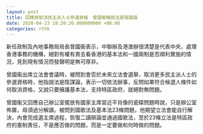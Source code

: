 ```yaml
---
layout: post
title: 回應將取消民主派人士參選資格　曾國衞稱說法是陰謀論
date: 2020-04-23 18:28:20.000000000 +08:00
categories: rthk
---
```


新任政制及內地事務局局長曾國衞表示，中聯辦及港澳辦很清楚是代表中央，處理香港事務的機構，絕對有權有責去看香港的基本法和一國兩制是否順利實施的情況，見到現有情況而發聲明是無可厚非。

曾國衞出席立法會會議時，被問到會否於未來立法會選舉，取消更多民主派人士的參選資格時，他指說法是陰謀論，表示一切依法辦事，反問如果符合候選人條件如何取消資格，又說只要擁護基本法，支持特區政府，就絕對無問題。

曾國衞又回應自己辦公室擺放有國家主席習近平肖像的瓷碟問題時說，只是辦公室佈置，毋須過分解讀。被問到國歌法及基本法23條問題，他期望立法會能自行解決，內會完成選主席過程，恢復二讀辯論並通過國歌法，至於23條立法是特區政府的憲制責任，不是應否做的問題，而是一定要做和何時做的問題。
